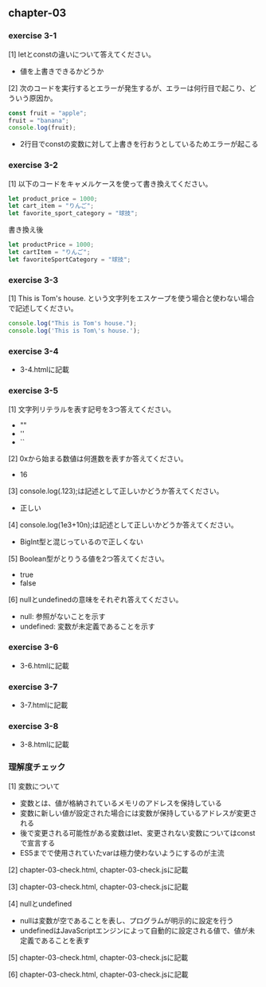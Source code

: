 ## chapter-03

### exercise 3-1
[1] letとconstの違いについて答えてください。
- 値を上書きできるかどうか

[2] 次のコードを実行するとエラーが発生するが、エラーは何行目で起こり、どういう原因か。
```javascript
const fruit = "apple";
fruit = "banana";
console.log(fruit);
```
- 2行目でconstの変数に対して上書きを行おうとしているためエラーが起こる

### exercise 3-2

[1] 以下のコードをキャメルケースを使って書き換えてください。

```javascript
let product_price = 1000;
let cart_item = "りんご";
let favorite_sport_category = "球技";
```

書き換え後
```javascript
let productPrice = 1000;
let cartItem = "りんご";
let favoriteSportCategory = "球技";
```

### exercise 3-3

[1] This is Tom's house. という文字列をエスケープを使う場合と使わない場合で記述してください。

```javascript
console.log("This is Tom's house.");
console.log('This is Tom\'s house.');
```

### exercise 3-4

- 3-4.htmlに記載

### exercise 3-5

[1] 文字列リテラルを表す記号を3つ答えてください。
- ""
- ''
- ``

[2] 0xから始まる数値は何進数を表すか答えてください。
- 16

[3] console.log(.123);は記述として正しいかどうか答えてください。
- 正しい

[4] console.log(1e3+10n);は記述として正しいかどうか答えてください。
- BigInt型と混じっているので正しくない

[5] Boolean型がとりうる値を2つ答えてください。
- true
- false

[6] nullとundefinedの意味をそれぞれ答えてください。
- null: 参照がないことを示す
- undefined: 変数が未定義であることを示す

### exercise 3-6

- 3-6.htmlに記載

### exercise 3-7

- 3-7.htmlに記載

### exercise 3-8

- 3-8.htmlに記載

### 理解度チェック
[1] 変数について
- 変数とは、値が格納されているメモリのアドレスを保持している
- 変数に新しい値が設定された場合には変数が保持しているアドレスが変更される
- 後で変更される可能性がある変数はlet、変更されない変数についてはconstで宣言する
- ES5までで使用されていたvarは極力使わないようにするのが主流

[2] chapter-03-check.html, chapter-03-check.jsに記載

[3] chapter-03-check.html, chapter-03-check.jsに記載

[4] nullとundefined
- nullは変数が空であることを表し、プログラムが明示的に設定を行う
- undefinedはJavaScriptエンジンによって自動的に設定される値で、値が未定義であることを表す

[5] chapter-03-check.html, chapter-03-check.jsに記載

[6] chapter-03-check.html, chapter-03-check.jsに記載
